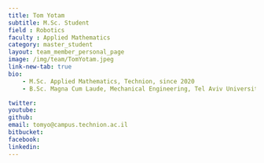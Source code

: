 ```yaml
---
title: Tom Yotam
subtitle: M.Sc. Student
field : Robotics
faculty : Applied Mathematics
category: master_student
layout: team_member_personal_page
image: /img/team/TomYotam.jpeg
link-new-tab: true
bio:
    - M.Sc. Applied Mathematics, Technion, since 2020
    - B.Sc. Magna Cum Laude, Mechanical Engineering, Tel Aviv University 2017

twitter:
youtube: 
github:
email: tomyo@campus.technion.ac.il
bitbucket: 
facebook: 
linkedin: 
---
```


<!-- ## ANPL Publications:

{% bibliography -q @*[author ~= \bYotam\b] --group_by none --order descending %} -->